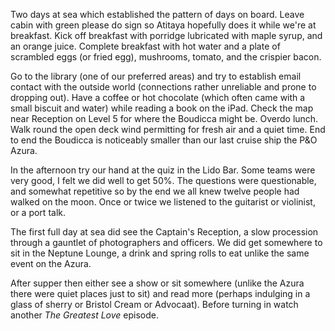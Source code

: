 Two days at sea which established the pattern of days on board. Leave cabin with
green please do sign so Atitaya hopefully does it while we're at breakfast.
Kick off breakfast with porridge lubricated with maple syrup, and an orange juice.
Complete breakfast with hot water and a plate of scrambled eggs (or fried egg), mushrooms,
tomato, and the crispier bacon.

Go to the library (one of our preferred areas) and try to establish email contact
with the outside world (connections rather unreliable and prone to dropping out).
Have a coffee or hot chocolate (which often came with a small biscuit and water)
while reading a book on the iPad.  Check the map near Reception on Level 5 for
where the Boudicca might be. Overdo lunch. Walk round the open deck wind
permitting for fresh air and a quiet time. End to end the Boudicca is noticeably
smaller than our last cruise ship the P&O Azura.

In the afternoon try our hand at the quiz in the Lido Bar.  Some teams were very good,
I felt we did well to get 50%.  The questions were questionable, and somewhat
repetitive so by the end we all knew twelve people had walked on the moon.
Once or twice we listened to the guitarist or violinist, or a port talk.

The first full day at sea did see the Captain's Reception, a slow procession
through a gauntlet of photographers and officers. We did get somewhere
to sit in the Neptune Lounge, a drink and spring rolls to eat unlike the
same event on the Azura.

After supper then either see a show or sit somewhere (unlike the Azura there
were quiet places just to sit) and read more (perhaps
indulging in a glass of sherry or Bristol Cream or Advocaat). Before turning
in watch another *The Greatest Love* episode.
